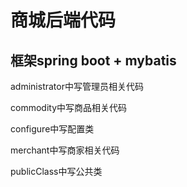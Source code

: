 # 商城后端代码

## 框架spring boot + mybatis

administrator中写管理员相关代码

commodity中写商品相关代码

configure中写配置类

merchant中写商家相关代码

publicClass中写公共类
